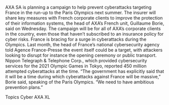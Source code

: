 AXA SA is planning a campaign to help prevent cyberattacks targeting France in the run-up to the Paris Olympics next summer.
The insurer will share key measures with French corporate clients to improve the protection of their information systems, the head of AXA’s French unit, Guillaume Borie, said on Wednesday. The campaign will be for all of AXA’s corporate clients in the country, even those that haven’t subscribed to an insurance policy for cyber risks.
France is bracing for a surge in cyberattacks during the Olympics. Last month, the head of France’s national cybersecurity agency told Agence France-Presse the event itself could be a target, with attackers looking to disrupt for instance the opening ceremony or public transport. Nippon Telegraph & Telephone Corp., which provided cybersecurity services for the 2021 Olympic Games in Tokyo, reported 450 million attempted cyberattacks at the time.
“The government has explicitly said that it will be a time during which cyberattacks against France will be massive,” Borie said, speaking of the Paris Olympics. “We need to have ambitious prevention plans.”

Topics
Cyber
AXA XL
